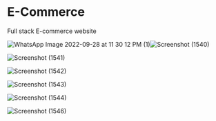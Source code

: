 # E-Commerce
Full stack E-commerce website


![WhatsApp Image 2022-09-28 at 11 30 12 PM (1)](https://user-images.githubusercontent.com/78915916/192858528-a55d065f-d89f-4271-bb8a-2853fecb9abc.jpeg)![Screenshot (1540)](https://user-images.githubusercontent.com/78915916/192858752-092603a4-355a-4adf-b6b8-b5ac379488d7.png)

![Screenshot (1541)](https://user-images.githubusercontent.com/78915916/192858777-1e306111-599c-42fd-86e7-16673add178a.png)

![Screenshot (1542)](https://user-images.githubusercontent.com/78915916/192858779-fa233f7a-9b22-4ef8-896f-054619e939e7.png)

![Screenshot (1543)](https://user-images.githubusercontent.com/78915916/192858783-6f62e7e8-4781-4073-8777-708e7d28f21b.png)

![Screenshot (1544)](https://user-images.githubusercontent.com/78915916/192858786-6fe36c63-08f0-486f-b6df-8d3c96a63402.png)

![Screenshot (1546)](https://user-images.githubusercontent.com/78915916/192858796-cf784740-865f-482f-af1f-451c1e375deb.png)

